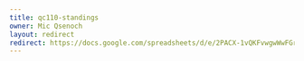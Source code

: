 ```yaml
---
title: qc110-standings
owner: Mic Qsenoch
layout: redirect
redirect: https://docs.google.com/spreadsheets/d/e/2PACX-1vQKFvwgwWwFGrZ72VqP8gibxns-2p9TB_AMCr4bdA_HBE7xCSOM8LoKBLGX8Hd8TvUhekpPaMUdVNST/pubhtml
---
```

